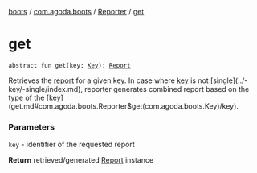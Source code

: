 [boots](../../index.md) / [com.agoda.boots](../index.md) / [Reporter](index.md) / [get](./get.md)

# get

`abstract fun get(key: `[`Key`](../-key/index.md)`): `[`Report`](../-report/index.md)

Retrieves the [report](../-report/index.md) for a given key. In case where [key](get.md#com.agoda.boots.Reporter$get(com.agoda.boots.Key)/key) is not [single](../-key/-single/index.md),
reporter generates combined report based on the type of the [key](get.md#com.agoda.boots.Reporter$get(com.agoda.boots.Key)/key).

### Parameters

`key` - identifier of the requested report

**Return**
retrieved/generated [Report](../-report/index.md) instance

